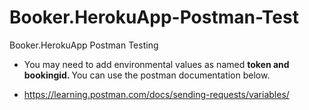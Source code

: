 # Booker.HerokuApp-Postman-Test
Booker.HerokuApp Postman Testing

- You may need to add environmental values as named <b>token and bookingid. </b> You can use the postman documentation below.

- https://learning.postman.com/docs/sending-requests/variables/

